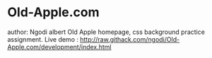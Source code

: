 # Old-Apple.com
author: Ngodi albert
Old Apple homepage, css background practice assignment.
Live demo : http://raw.githack.com/ngodi/Old-Apple.com/development/index.html
